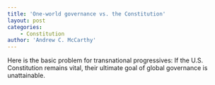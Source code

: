 ```yaml
---
title: 'One-world governance vs. the Constitution'
layout: post
categories:
    - Constitution
author: 'Andrew C. McCarthy'
---
```


Here is the basic problem for transnational progressives: If the U.S. Constitution remains vital, their ultimate goal of global governance is unattainable.
